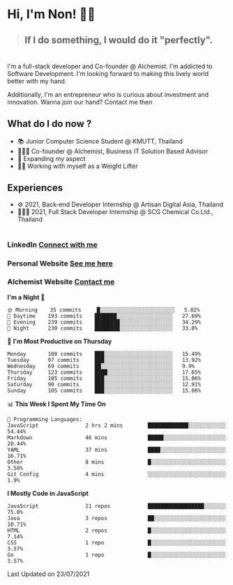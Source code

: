 # Hi, I'm Non! 🖐🏻

> ## If I do something, I would do it "perfectly".

#

I'm a full-stack developer and Co-founder @ Alchemist. I'm addicted to Software Development. I'm looking forward to making this lively world better with my hand.

Additionally, I'm an entrepreneur who is curious about investment and innovation. Wanna join our hand? Contact me then

## What do I do now ?

- 📚 Junior Computer Science Student @ KMUTT, Thailand
- 🧑🏻‍💻 Co-founder @ Alchemist, Business IT Solution Based Advisor
- 🌈 Expanding my aspect
- 🏋🏻 Working with myself as a Weight Lifter

## Experiences

- ⚙️ 2021, Back-end Developer Internship @ Artisan Digital Asia, Thailand
- 🧑🏻‍💻 2021, Full Stack Developer Internship @ SCG Chemical Co.Ltd., Thailand

#

### LinkedIn [Connect with me](https://www.linkedin.com/in/non-nontra/)

### Personal Website [See me here](https://nonnontra.com/)

### Alchemist Website [Contact me](https://alchemist-softwarehouse.co/)

<!--START_SECTION:waka-->
**I'm a Night 🦉** 

```text
🌞 Morning    35 commits     █░░░░░░░░░░░░░░░░░░░░░░░░   5.02% 
🌆 Daytime    193 commits    ███████░░░░░░░░░░░░░░░░░░   27.69% 
🌃 Evening    239 commits    ████████░░░░░░░░░░░░░░░░░   34.29% 
🌙 Night      230 commits    ████████░░░░░░░░░░░░░░░░░   33.0%

```
📅 **I'm Most Productive on Thursday** 

```text
Monday       108 commits    ███░░░░░░░░░░░░░░░░░░░░░░   15.49% 
Tuesday      97 commits     ███░░░░░░░░░░░░░░░░░░░░░░   13.92% 
Wednesday    69 commits     ██░░░░░░░░░░░░░░░░░░░░░░░   9.9% 
Thursday     123 commits    ████░░░░░░░░░░░░░░░░░░░░░   17.65% 
Friday       105 commits    ███░░░░░░░░░░░░░░░░░░░░░░   15.06% 
Saturday     90 commits     ███░░░░░░░░░░░░░░░░░░░░░░   12.91% 
Sunday       105 commits    ███░░░░░░░░░░░░░░░░░░░░░░   15.06%

```


📊 **This Week I Spent My Time On** 

```text
💬 Programming Languages: 
JavaScript               2 hrs 2 mins        █████████████░░░░░░░░░░░░   54.44% 
Markdown                 46 mins             █████░░░░░░░░░░░░░░░░░░░░   20.44% 
YAML                     37 mins             ████░░░░░░░░░░░░░░░░░░░░░   16.71% 
Other                    8 mins              █░░░░░░░░░░░░░░░░░░░░░░░░   3.58% 
Git Config               4 mins              ░░░░░░░░░░░░░░░░░░░░░░░░░   1.9%

```

**I Mostly Code in JavaScript** 

```text
JavaScript               21 repos            ██████████████████░░░░░░░   75.0% 
Java                     3 repos             ██░░░░░░░░░░░░░░░░░░░░░░░   10.71% 
HTML                     2 repos             █░░░░░░░░░░░░░░░░░░░░░░░░   7.14% 
CSS                      1 repo              █░░░░░░░░░░░░░░░░░░░░░░░░   3.57% 
Go                       1 repo              █░░░░░░░░░░░░░░░░░░░░░░░░   3.57%

```



 Last Updated on 23/07/2021
<!--END_SECTION:waka-->
